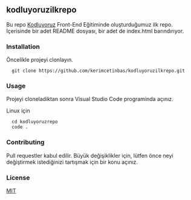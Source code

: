## kodluyoruzilkrepo
Bu repo [Kodluyoruz](https://patika.dev) Front-End Eğitiminde oluşturduğumuz ilk repo. İçerisinde bir adet README dosyası, bir adet de index.html barındırıyor.

### Installation

Öncelikle projeyi clonlayın.

```git
  git clone https://github.com/kerimcetinbas/kodluyoruzilkrepo.git
```

### Usage
Projeyi cloneladiktan sonra Visual Studio Code programinda açınız.

Linux için

```shell
  cd kodluyoruzrepo
  code .
```
### Contributing

Pull requestler kabul edilir. Büyük değişiklikler için, lütfen önce neyi değiştirmek istediğinizi tartışmak için bir konu açınız.

### License

[MIT](https://opensource.org/licenses/MIT)

